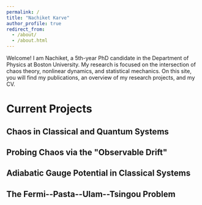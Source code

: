 ```yaml
---
permalink: /
title: "Nachiket Karve"
author_profile: true
redirect_from: 
  - /about/
  - /about.html
---
```


Welcome! I am Nachiket, a 5th-year PhD candidate in the Department of Physics at Boston University. My research is focused on the intersection of chaos theory, nonlinear dynamics, and statistical mechanics. On this site, you will find my publications, an overview of my research projects, and my CV.

Current Projects
===

## Chaos in Classical and Quantum Systems

## Probing Chaos via the "Observable Drift"

## Adiabatic Gauge Potential in Classical Systems

## The Fermi--Pasta--Ulam--Tsingou Problem



